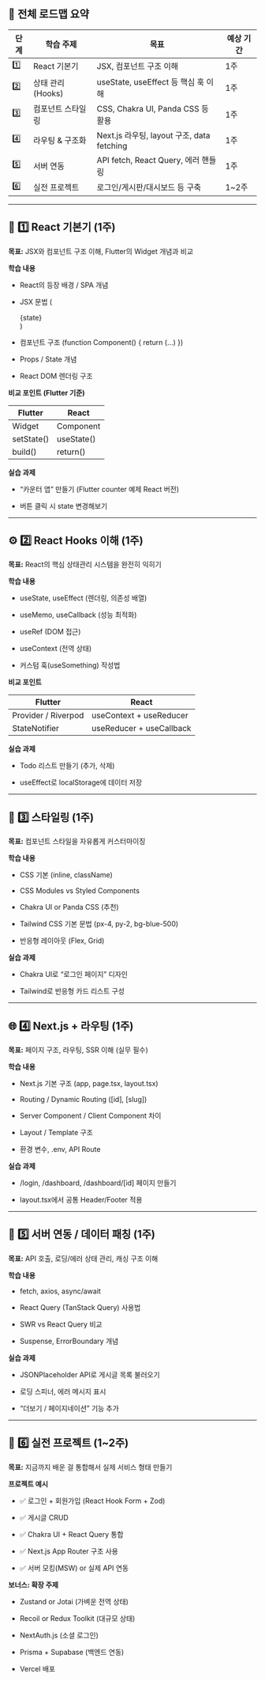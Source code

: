 
## **🚀 전체 로드맵 요약**

|**단계**|**학습 주제**|**목표**|**예상 기간**|
|---|---|---|---|
|1️⃣|React 기본기|JSX, 컴포넌트 구조 이해|1주|
|2️⃣|상태 관리 (Hooks)|useState, useEffect 등 핵심 훅 이해|1주|
|3️⃣|컴포넌트 스타일링|CSS, Chakra UI, Panda CSS 등 활용|1주|
|4️⃣|라우팅 & 구조화|Next.js 라우팅, layout 구조, data fetching|1주|
|5️⃣|서버 연동|API fetch, React Query, 에러 핸들링|1주|
|6️⃣|실전 프로젝트|로그인/게시판/대시보드 등 구축|1~2주|

---

## **🧩 1️⃣ React 기본기 (1주)**

  

**목표:** JSX와 컴포넌트 구조 이해, Flutter의 Widget 개념과 비교

  

**학습 내용**

- React의 등장 배경 / SPA 개념
    
- JSX 문법 (<div>{state}</div>)
    
- 컴포넌트 구조 (function Component() { return (...) })
    
- Props / State 개념
    
- React DOM 렌더링 구조
    

  

**비교 포인트 (Flutter 기준)**

|**Flutter**|**React**|
|---|---|
|Widget|Component|
|setState()|useState()|
|build()|return()|

**실습 과제**

- “카운터 앱” 만들기 (Flutter counter 예제 React 버전)
    
- 버튼 클릭 시 state 변경해보기
    

---

## **⚙️ 2️⃣ React Hooks 이해 (1주)**

  

**목표:** React의 핵심 상태관리 시스템을 완전히 익히기

  

**학습 내용**

- useState, useEffect (렌더링, 의존성 배열)
    
- useMemo, useCallback (성능 최적화)
    
- useRef (DOM 접근)
    
- useContext (전역 상태)
    
- 커스텀 훅(useSomething) 작성법
    

  

**비교 포인트**

|**Flutter**|**React**|
|---|---|
|Provider / Riverpod|useContext + useReducer|
|StateNotifier|useReducer + useCallback|

**실습 과제**

- Todo 리스트 만들기 (추가, 삭제)
    
- useEffect로 localStorage에 데이터 저장
    

---

## **🎨 3️⃣ 스타일링 (1주)**

  

**목표:** 컴포넌트 스타일을 자유롭게 커스터마이징

  

**학습 내용**

- CSS 기본 (inline, className)
    
- CSS Modules vs Styled Components
    
- Chakra UI or Panda CSS (추천)
    
- Tailwind CSS 기본 문법 (px-4, py-2, bg-blue-500)
    
- 반응형 레이아웃 (Flex, Grid)
    

  

**실습 과제**

- Chakra UI로 “로그인 페이지” 디자인
    
- Tailwind로 반응형 카드 리스트 구성
    

---

## **🌐 4️⃣ Next.js + 라우팅 (1주)**

  

**목표:** 페이지 구조, 라우팅, SSR 이해 (실무 필수)

  

**학습 내용**

- Next.js 기본 구조 (app, page.tsx, layout.tsx)
    
- Routing / Dynamic Routing ([id], [slug])
    
- Server Component / Client Component 차이
    
- Layout / Template 구조
    
- 환경 변수, .env, API Route
    

  

**실습 과제**

- /login, /dashboard, /dashboard/[id] 페이지 만들기
    
- layout.tsx에서 공통 Header/Footer 적용
    

---

## **🔌 5️⃣ 서버 연동 / 데이터 패칭 (1주)**

  

**목표:** API 호출, 로딩/에러 상태 관리, 캐싱 구조 이해

  

**학습 내용**

- fetch, axios, async/await
    
- React Query (TanStack Query) 사용법
    
- SWR vs React Query 비교
    
- Suspense, ErrorBoundary 개념
    

  

**실습 과제**

- JSONPlaceholder API로 게시글 목록 불러오기
    
- 로딩 스피너, 에러 메시지 표시
    
- “더보기 / 페이지네이션” 기능 추가
    

---

## **🧱 6️⃣ 실전 프로젝트 (1~2주)**

  

**목표:** 지금까지 배운 걸 통합해서 실제 서비스 형태 만들기

  

**프로젝트 예시**

- ✅ 로그인 + 회원가입 (React Hook Form + Zod)
    
- ✅ 게시글 CRUD
    
- ✅ Chakra UI + React Query 통합
    
- ✅ Next.js App Router 구조 사용
    
- ✅ 서버 모킹(MSW) or 실제 API 연동
    

  

**보너스: 확장 주제**

- Zustand or Jotai (가벼운 전역 상태)
    
- Recoil or Redux Toolkit (대규모 상태)
    
- NextAuth.js (소셜 로그인)
    
- Prisma + Supabase (백엔드 연동)
    
- Vercel 배포
    
